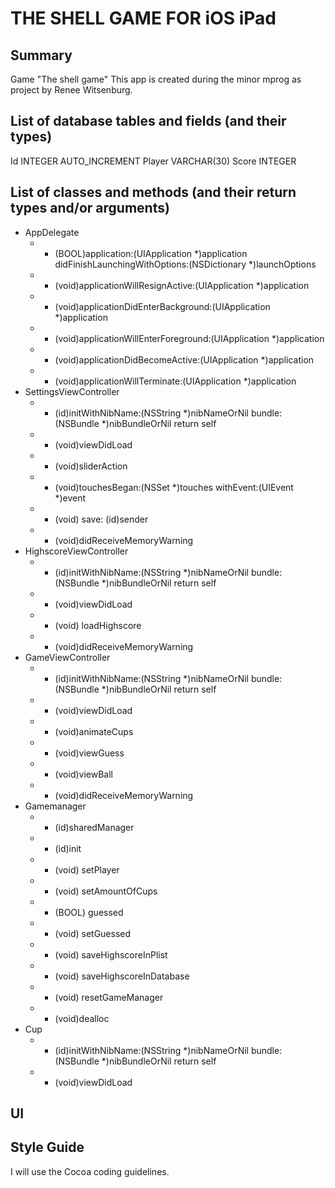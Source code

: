 THE SHELL GAME FOR iOS iPad
=============
Summary
-------------
Game "The shell game"
This app is created during the minor mprog as project by Renee Witsenburg.

List of database tables and fields (and their types)
-------------
Id INTEGER AUTO_INCREMENT
Player VARCHAR(30) 
Score INTEGER

List of classes and methods (and their return types and/or arguments)
-------------
* AppDelegate
  * - (BOOL)application:(UIApplication *)application didFinishLaunchingWithOptions:(NSDictionary *)launchOptions
  * - (void)applicationWillResignActive:(UIApplication *)application
  * - (void)applicationDidEnterBackground:(UIApplication *)application
  * - (void)applicationWillEnterForeground:(UIApplication *)application
  * - (void)applicationDidBecomeActive:(UIApplication *)application
  * - (void)applicationWillTerminate:(UIApplication *)application
* SettingsViewController
  * - (id)initWithNibName:(NSString *)nibNameOrNil bundle:(NSBundle *)nibBundleOrNil return self
  * - (void)viewDidLoad
  * - (void)sliderAction
  * - (void)touchesBegan:(NSSet *)touches withEvent:(UIEvent *)event
  * - (void) save: (id)sender
  * - (void)didReceiveMemoryWarning
* HighscoreViewController
  * - (id)initWithNibName:(NSString *)nibNameOrNil bundle:(NSBundle *)nibBundleOrNil return self
  * - (void)viewDidLoad
  * - (void) loadHighscore
  * - (void)didReceiveMemoryWarning
* GameViewController
  * - (id)initWithNibName:(NSString *)nibNameOrNil bundle:(NSBundle *)nibBundleOrNil return self
  * - (void)viewDidLoad
  * - (void)animateCups
  * - (void)viewGuess
  * - (void)viewBall
  * - (void)didReceiveMemoryWarning
* Gamemanager
  * + (id)sharedManager
  * - (id)init
  * - (void) setPlayer
  * - (void) setAmountOfCups
  * - (BOOL) guessed
  * - (void) setGuessed
  * - (void) saveHighscoreInPlist
  * - (void) saveHighscoreInDatabase
  * - (void) resetGameManager
  * - (void)dealloc
* Cup
  * - (id)initWithNibName:(NSString *)nibNameOrNil bundle:(NSBundle *)nibBundleOrNil return self
  * - (void)viewDidLoad

UI
-------------

Style Guide
-------------
I will use the Cocoa coding guidelines.
